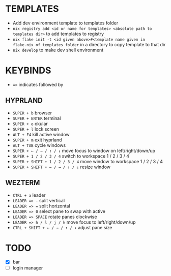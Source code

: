 # TEMPLATES
- Add dev environment template to templates folder
- `nix registry add <id or name for templates> <absolute path to templates dir>` to add templates to registry
- `nix flake init -t <id given above>#<template name given in flake.nix of templates folder` in a directory to copy template to that dir 
- `nix develop` to make dev shell environment
# KEYBINDS
- `=>` indicates followed by
## HYPRLAND
- `SUPER + b` browser
- `SUPER + ENTER` terminal
- `SUPER + o` okular
- `SUPER + l` lock screen
- `ALT + F4` kill active window
- `SUPER + m` exit hyprland
- `ALT + TAB` cycle windows
- `SUPER + ← / → / ↑ / ↓` move focus to window on left/right/down/up
- `SUPER + 1 / 2 / 3 / 4` switch to workspace 1 / 2 / 3 / 4
- `SUPER + SHIFT + 1 / 2 / 3 / 4` move window to workspace 1 / 2 / 3 / 4
- `SUPER + SHIFT + ← / → / ↑ / ↓` resize window
## WEZTERM
- `CTRL + a` leader
- `LEADER => -` split vertical
- `LEADER => =` split horizontal
- `LEADER => 0` select pane to swap with active
- `LEADER => SPACE` rotate panes clockwise
- `LEADER => h / l / j / k` move focus to left/right/down/up
- `CTRL + SHIFT + ← / → / ↑ / ↓` adjust pane size

# TODO
- [x] bar
- [ ] login manager

